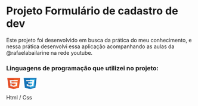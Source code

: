 # Projeto Formulário de cadastro de dev
Este projeto foi desenvolvido em busca da prática do meu conhecimento, e nessa prática desenvolvi essa aplicação acompanhando as aulas da @rafaelabailarine na rede youtube.   

### Linguagens de programação que utilizei no projeto:
<img align="center" alt="HTML" height="30" width="40" src="https://raw.githubusercontent.com/devicons/devicon/master/icons/html5/html5-original.svg">
<img align="center" alt="CSS" height="30" width="40" src="https://raw.githubusercontent.com/devicons/devicon/master/icons/css3/css3-original.svg">

Html / Css
